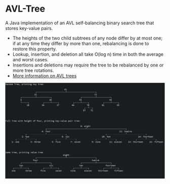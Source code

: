 # AVL-Tree
A Java implementation of an AVL self-balancing binary search tree that stores key-value pairs. 

* The heights of the two child subtrees of any node differ by at most one; if at any time they differ by more than one, rebalancing is done to restore this property.
* Lookup, insertion, and deletion all take O(log n) time in both the average and worst cases. 
* Insertions and deletions may require the tree to be rebalanced by one or more tree rotations. 
* [More information on AVL trees](https://en.wikipedia.org/wiki/AVL_tree)

![Example](https://github.com/tymcgrew/AVL-Tree/blob/master/misc/Example.png)
